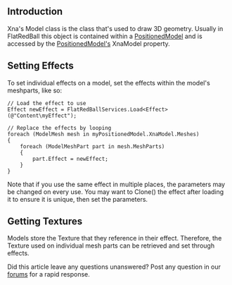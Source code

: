 ## Introduction

Xna's Model class is the class that's used to draw 3D geometry. Usually in FlatRedBall this object is contained within a [PositionedModel](/frb/docs/index.php?title=FlatRedBall.Graphics.Model.PositionedModel "FlatRedBall.Graphics.Model.PositionedModel") and is accessed by the [PositionedModel's](/frb/docs/index.php?title=FlatRedBall.Graphics.Model.PositionedModel "FlatRedBall.Graphics.Model.PositionedModel") XnaModel property.

## Setting Effects

To set individual effects on a model, set the effects within the model's meshparts, like so:

    // Load the effect to use
    Effect newEffect = FlatRedBallServices.Load<Effect>(@"Content\myEffect");

    // Replace the effects by looping
    foreach (ModelMesh mesh in myPositionedModel.XnaModel.Meshes)
    {
        foreach (ModelMeshPart part in mesh.MeshParts)
        {
            part.Effect = newEffect;
        }
    }

Note that if you use the same effect in multiple places, the parameters may be changed on every use. You may want to Clone() the effect after loading it to ensure it is unique, then set the parameters.

## Getting Textures

Models store the Texture that they reference in their effect. Therefore, the Texture used on individual mesh parts can be retrieved and set through effects.

Did this article leave any questions unanswered? Post any question in our [forums](/frb/forum.md) for a rapid response.
